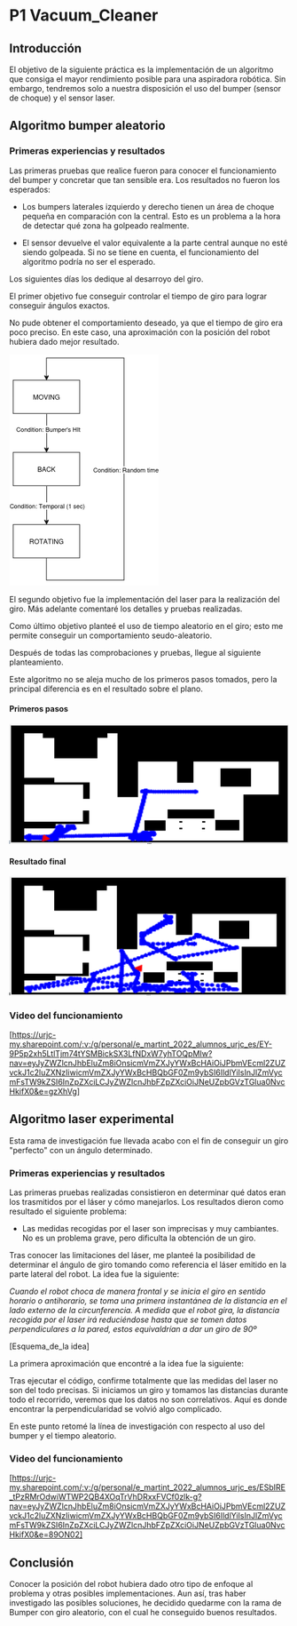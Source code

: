# P1 Vacuum_Cleaner

## Introducción

El objetivo de la siguiente práctica es la implementación de un algoritmo que consiga el mayor rendimiento posible para una aspiradora robótica. Sin embargo, tendremos solo a nuestra disposición el uso del bumper (sensor de choque) y el sensor laser.

## Algoritmo bumper aleatorio

### Primeras experiencias y resultados

Las primeras pruebas que realice fueron para conocer el funcionamiento del bumper y concretar que tan sensible era. Los resultados no fueron los esperados:

- Los bumpers laterales izquierdo y derecho tienen un área de choque pequeña en comparación con la central. Esto es un problema a la hora de detectar qué zona ha golpeado realmente.

- El sensor devuelve el valor equivalente a la parte central aunque no esté siendo golpeada. Si no se tiene en cuenta, el funcionamiento del algoritmo podría no ser el esperado. 

Los siguientes días los dedique al desarroyo del giro.

El primer objetivo fue conseguir controlar el tiempo de giro para lograr conseguir ángulos exactos.

No pude obtener el comportamiento deseado, ya que el tiempo de giro era poco preciso. En este caso, una aproximación con la posición del robot hubiera dado mejor resultado.

![Diagrama_de_estados](Diagrama_de_estados.png)

El segundo objetivo fue la implementación del laser para la realización del giro. Más adelante comentaré los detalles y pruebas realizadas.

Como último objetivo planteé el uso de tiempo aleatorio en el giro; esto me permite conseguir un comportamiento seudo-aleatorio.

Después de todas las comprobaciones y pruebas, llegue al siguiente planteamiento.

Este algoritmo no se aleja mucho de los primeros pasos tomados, pero la principal diferencia es en el resultado sobre el plano.


#### Primeros pasos

![Imagen_primera_aproximación](Bumper_inicial.png)

#### Resultado final

![Imagen_resultado_final](Bumper_final.png)


### Video del funcionamiento

[https://urjc-my.sharepoint.com/:v:/g/personal/e_martint_2022_alumnos_urjc_es/EY-9P5p2xh5LtlTjm74tYSMBickSX3LfNDxW7yhTOQpMIw?nav=eyJyZWZlcnJhbEluZm8iOnsicmVmZXJyYWxBcHAiOiJPbmVEcml2ZUZvckJ1c2luZXNzIiwicmVmZXJyYWxBcHBQbGF0Zm9ybSI6IldlYiIsInJlZmVycmFsTW9kZSI6InZpZXciLCJyZWZlcnJhbFZpZXciOiJNeUZpbGVzTGlua0NvcHkifX0&e=gzXhVg]

## Algoritmo laser experimental 

Esta rama de investigación fue llevada acabo con el fin de conseguir un giro "perfecto" con un ángulo determinado.

### Primeras experiencias y resultados

Las primeras pruebas realizadas consistieron en determinar qué datos eran los trasmitidos por el láser y cómo manejarlos. Los resultados dieron como resultado el siguiente problema:

- Las medidas recogidas por el laser son imprecisas y muy cambiantes. No es un problema grave, pero dificulta la obtención de un giro.

Tras conocer las limitaciones del láser, me planteé la posibilidad de determinar el ángulo de giro tomando como referencia el láser emitido en la parte lateral del robot. La idea fue la siguiente:

_Cuando el robot choca de manera frontal y se inicia el giro en sentido horario o antihorario, se toma una primera instantánea de la distancia en el lado externo de la circunferencia. A medida que el robot gira, la distancia recogida por el laser irá reduciéndose hasta que se tomen datos perpendiculares a la pared, estos equivaldrían a dar un giro de 90º_

[Esquema_de_la idea]

La primera aproximación que encontré a la idea fue la siguiente:

Tras ejecutar el código, confirme totalmente que las medidas del laser no son del todo precisas. Si iniciamos un giro y tomamos las distancias durante todo el recorrido, veremos que los datos no son correlativos. Aquí es donde encontrar la perpendicularidad se volvió algo complicado.

En este punto retomé la línea de investigación con respecto al uso del bumper y el tiempo aleatorio.

### Video del funcionamiento

[https://urjc-my.sharepoint.com/:v:/g/personal/e_martint_2022_alumnos_urjc_es/ESbIRE_tPzRMrOdwiWTWP2QB4XOqTrVhDRxxFVCf0zlk-g?nav=eyJyZWZlcnJhbEluZm8iOnsicmVmZXJyYWxBcHAiOiJPbmVEcml2ZUZvckJ1c2luZXNzIiwicmVmZXJyYWxBcHBQbGF0Zm9ybSI6IldlYiIsInJlZmVycmFsTW9kZSI6InZpZXciLCJyZWZlcnJhbFZpZXciOiJNeUZpbGVzTGlua0NvcHkifX0&e=89ON02]

## Conclusión

Conocer la posición del robot hubiera dado otro tipo de enfoque al problema y otras posibles implementaciones. Aun así, tras haber investigado las posibles soluciones, he decidido quedarme con la rama de Bumper con giro aleatorio, con el cual he conseguido buenos resultados.

